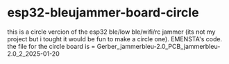 # esp32-bleujammer-board-circle
this is a circle vercion of the esp32 ble/low ble/wifi/rc jammer (its not my project but i tought it would be fun to make a circle one).
EMENSTA's code.
the file for the circle board is = Gerber_jammerbleu-2.0_PCB_jammerbleu-2.0_2_2025-01-20
